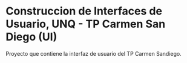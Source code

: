 # Construccion de Interfaces de Usuario, UNQ - TP Carmen San Diego (UI)

Proyecto que contiene la interfaz de usuario del TP Carmen Sandiego.

 
